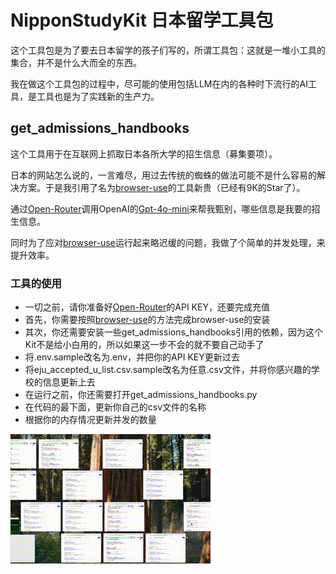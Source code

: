 # NipponStudyKit 日本留学工具包

这个工具包是为了要去日本留学的孩子们写的，所谓工具包：这就是一堆小工具的集合，并不是什么大而全的东西。

我在做这个工具包的过程中，尽可能的使用包括LLM在内的各种时下流行的AI工具，是工具也是为了实践新的生产力。

## get_admissions_handbooks

这个工具用于在互联网上抓取日本各所大学的招生信息（募集要项）。

日本的网站怎么说的，一言难尽，用过去传统的蜘蛛的做法可能不是什么容易的解决方案。于是我引用了名为[browser-use](https://github.com/browser-use/browser-use)的工具新贵（已经有9K的Star了）。

通过[Open-Router](https://openrouter.ai/)调用OpenAI的[Gpt-4o-mini](https://openrouter.ai/openai/gpt-4o-mini)来帮我甄别，哪些信息是我要的招生信息。

同时为了应对[browser-use](https://github.com/browser-use/browser-use)运行起来略迟缓的问题，我做了个简单的并发处理，来提升效率。

### 工具的使用
 - 一切之前，请你准备好[Open-Router](https://openrouter.ai/)的API KEY，还要完成充值
 - 首先，你需要按照[browser-use](https://github.com/browser-use/browser-use)的方法完成browser-use的安装
 - 其次，你还需要安装一些get_admissions_handbooks引用的依赖，因为这个Kit不是给小白用的，所以如果这一步不会的就不要自己动手了
 - 将.env.sample改名为.env，并把你的API KEY更新过去
 - 将eju_accepted_u_list.csv.sample改名为任意.csv文件，并将你感兴趣的学校的信息更新上去
 - 在运行之前，你还需要打开get_admissions_handbooks.py
  - 在代码的最下面，更新你自己的csv文件的名称
  - 根据你的内存情况更新并发的数量

![示例动画](get_admissions_handbooks.gif)
